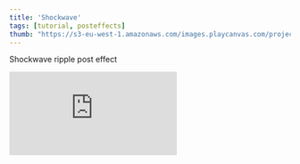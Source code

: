 ```yaml
---
title: 'Shockwave'
tags: [tutorial, posteffects]
thumb: "https://s3-eu-west-1.amazonaws.com/images.playcanvas.com/projects/12/440868/136A8D-image-75.jpg"
---
```


Shockwave ripple post effect

<div className="iframe-container">
    <iframe loading="lazy" src="https://playcanv.as/p/c16yO94k/" title="Shockwave" webkitallowfullscreen="true" mozallowfullscreen="true" allow="autoplay" allowfullscreen="true" allowvr="" scrolling="no" frameborder="0" />
</div>
